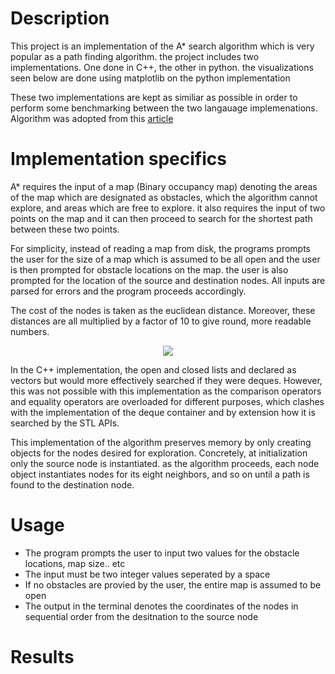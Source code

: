 # Description
This project is an implementation of the A* search algorithm which is very popular as a path finding algorithm. the project includes two implementations. One done in C++, the other in python.
the visualizations seen below are done using matplotlib on the python implementation

These two implementations are kept as similiar as possible in order to perform some benchmarking between the two langauage implemenations. Algorithm was adopted from this [article](https://www.geeksforgeeks.org/a-search-algorithm/)

# Implementation specifics
A* requires the input of a map (Binary occupancy map) denoting the areas of the map which are
designated as obstacles, which the algorithm cannot explore, and areas which are free to explore. it also requires the input of two points on the map and it can then proceed to search for the shortest path between these two points.

For simplicity, instead of reading a map from disk, the programs prompts the user for the size of a map which is assumed to be all open and the user is then prompted for obstacle locations on the map.
the user is also prompted for the location of the source and destination nodes. All inputs are parsed for errors and the program proceeds accordingly.

The cost of the nodes is taken as the euclidean distance. Moreover, these distances are all multiplied by a factor of 10 to give round, more readable numbers.

<p align="center">
  <img src="https://external-content.duckduckgo.com/iu/?u=https%3A%2F%2Ftse2.mm.bing.net%2Fth%3Fid%3DOIP.rW7FMwMFFWFdktlBjaDFjgHaD-%26pid%3DApi&f=1">
</p>

In the C++ implementation, the open and closed lists and declared as vectors but would more effectively searched if they were deques. However, this was not possible with this implementation as the comparison operators and equality operators are overloaded for different purposes, which clashes with the implementation of the deque container and by extension how it is searched by the STL APIs.

This implementation of the algorithm preserves memory by only creating objects for the nodes desired for exploration. Concretely, at initialization only the source node is instantiated. as the algorithm proceeds, each node object instantiates nodes for its eight neighbors, and so on until a path is found to the destination node.

# Usage
* The program prompts the user to input two values for the obstacle locations, map size.. etc
* The input must be two integer values seperated by a space
* If no obstacles are provied by the user, the entire map is assumed to be open
* The output in the terminal denotes the coordinates of the nodes in sequential order from the desitnation to the source node


# Results